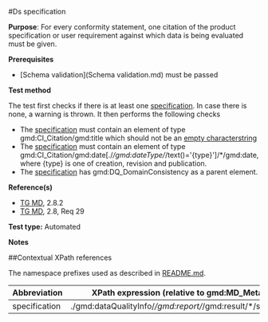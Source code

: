 #Ds specification

**Purpose**: For every conformity statement, one citation of the product specification or user requirement against which data is being evaluated must be given.

**Prerequisites**
* [Schema validation](Schema validation.md) must be passed

**Test method**

The test first checks if there is at least one [specification](#specification). In case there is none, a warning is thrown.
It then performs the following checks
*	The [specification](#specification) must contain an element of type gmd:CI_Citation/gmd:title which should not be an [empty characterstring](./README.md#emptychar)
*	The [specification](#specification) must contain an element of type gmd:CI_Citation/gmd:date[./*/gmd:dateType/*/text()='{type}']/*/gmd:date, where {type} is one of creation, revision and publication.
*	The [specification](#specification) has gmd:DQ_DomainConsistency as a parent element.

**Reference(s)**

* [TG MD](./README.md#ref_TG_MD), 2.8.2
* [TG MD](./README.md#ref_TG_MD), 2.8, Req 29


**Test type:** Automated

**Notes**

##Contextual XPath references

The namespace prefixes used as described in [README.md](./README.md#namespaces).

Abbreviation                                   |  XPath expression (relative to gmd:MD_Metadata)
-----------------------------------------------| -------------------------------------------------------------------------
<a name="specification"></a> specification    | ./gmd:dataQualityInfo/*/gmd:report/*/gmd:result/*/specification
